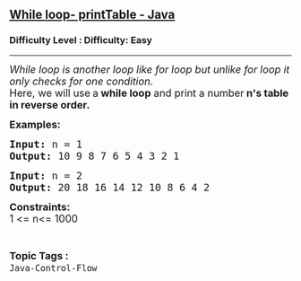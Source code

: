 <h2><a href="https://www.geeksforgeeks.org/problems/while-loop-printtable-java/1">While loop- printTable - Java</a></h2><h3>Difficulty Level : Difficulty: Easy</h3><hr><div class="problems_problem_content__Xm_eO" bis_skin_checked="1"><p><em><span style="font-size: 18px;">While loop is another loop like for loop but unlike for loop it only checks for one condition.<br></span></em><span style="font-size: 18px;">Here, we will use<strong>&nbsp;</strong>a<strong> while loop</strong> and print a number<strong> n's table in reverse order.</strong></span></p>
<p><span style="font-size: 18px;"><strong>Examples:</strong></span></p>
<pre><span style="font-size: 18px;"><strong>Input: </strong>n =<strong> </strong>1</span>
<span style="font-size: 18px;"><strong><span style="font-size: 18px;">Output:</span> </strong></span><span style="font-size: 18px;">10 9 8 7 6 5 4 3 2 1</span></pre>
<pre><span style="font-size: 18px;"><strong>Input: </strong>n =<strong> </strong>2</span>
<span style="font-size: 18px;"><strong>Output: </strong></span><span style="font-size: 18px;">20 18 16 14 12 10 8 6 4 2</span></pre>
<p><span style="font-size: 18px;"><strong>Constraints:</strong><br>1 &lt;= n&lt;= 1000</span></p></div><br><p><span style=font-size:18px><strong>Topic Tags : </strong><br><code>Java-Control-Flow</code>&nbsp;